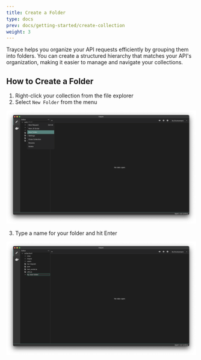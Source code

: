 ```yaml
---
title: Create a Folder
type: docs
prev: docs/getting-started/create-collection
weight: 3
---
```


Trayce helps you organize your API requests efficiently by grouping them into folders. You can create a structured hierarchy that matches your API's organization, making it easier to manage and navigate your collections.

## How to Create a Folder

1. Right-click your collection from the file explorer
2. Select `New Folder` from the menu

![](4.png)

3. Type a name for your folder and hit Enter

![](5.png)

